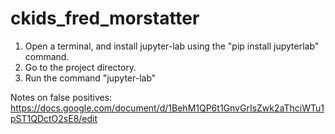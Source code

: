 # ckids_fred_morstatter

1. Open a terminal, and install jupyter-lab using the "pip install jupyterlab" command.
2. Go to the project directory.
3. Run the command "jupyter-lab"

Notes on false positives:
https://docs.google.com/document/d/1BehM1QP6t1GnvGrIsZwk2aThciWTu1pST1QDctO2sE8/edit

